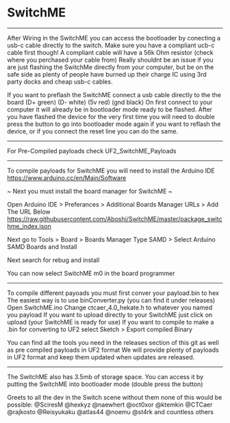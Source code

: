 # SwitchME

_________________________________________________________________________________________

After Wiring in the SwitchME you can access the bootloader by conecting a usb-c cable directly to the switch.
Make sure you have a compliant ucb-c cable first though!
A compliant cable will have a 56k Ohm resistor (check where you perchased your cable from)
Really shouldnt be an issue if you are just flashing the SwitchMe directly from your computer, but be on the safe side as plenty of people have burned up their charge IC using 3rd party docks and cheap usb-c cables.

If you want to preflash the SwitchME connect a usb cable directly to the the board (D+ green) (D- white) (5v red) (gnd black)
On first connect to your computer it will already be in bootloader mode ready to be flashed.
After you have flashed the device for the very first time you will need to double press the button to go into bootloader mode again if you want to reflash the device, or if you connect the reset line you can do the same.

_________________________________________________________________________________________

For Pre-Compiled payloads check UF2_SwitchME_Payloads

_________________________________________________________________________________________

To compile payloads for SwitchME you will need to install the Arduino IDE
https://www.arduino.cc/en/Main/Software

~ Next you must install the board manager for SwitchME ~

Open Arduino IDE > Preferances > Additional Boards Manager URLs > Add The URL Below
https://raw.githubusercontent.com/Aboshi/SwitchME/master/package_switchme_index.json

Next go to Tools > Board > Boards Manager
Type SAMD > Select Arduino SAMD Boards and Install

Next search for rebug and install

You can now select SwitchME m0 in the board programmer

_________________________________________________________________________________________

To compile different payoads you must first conver your payload.bin to hex
The easiest way is to use binConverter.py (you can find it under releases)
Open SwitchME.ino
Change ctcaer_4.0_hekate.h to whatever you named you payload
If you want to upload directly to your SwitchME just click on upload (your SwitchME is ready for use)
If you want to compile to make a .bin for converting to UF2 select Sketch > Export compiled Binary

You can find all the tools you need in the releases section of this git as well as pre compiled payloads in UF2 format
We will provide plenty of payloads in UF2 format and keep them updated when updates are released.

_________________________________________________________________________________________

The SwitchME also has 3.5mb of storage space. You can access it by putting the SwitchME into bootloader mode (double press the button)

Greets to all the dev in the Switch scene without them none of this would be possible:
@SciresM @hexkyz @naewhert @oct0xor @ktemkin @CTCaer @rajkosto @Reisyukaku @atlas44 @noemu
@st4rk and countless others
